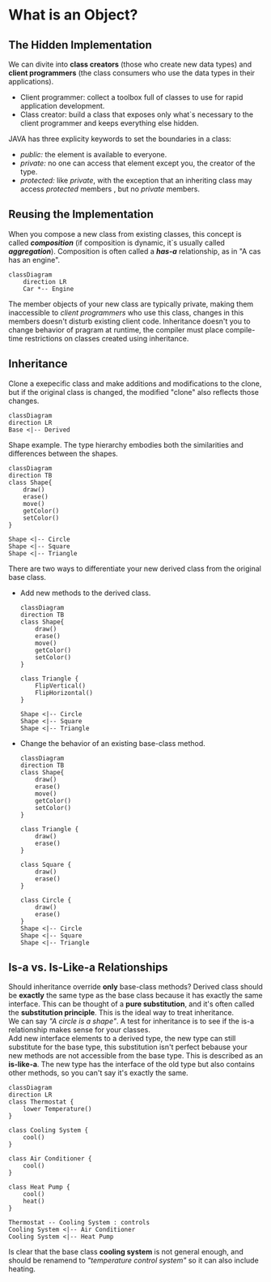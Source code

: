 # What is an Object?

## The Hidden Implementation
We can divite into **class creators** (those who create new data types) and **client programmers** (the class consumers who use the data types in their applications).  
- Client programmer: collect a toolbox full of classes to use for rapid application development.
- Class creator: build a class that exposes only what`s necessary to the client programmer and keeps everything else hidden.  

JAVA has three explicity keywords to set the boundaries in a class:  
- *public:* the element is available to everyone.
- *private:* no one can access that element except you, the creator of the type.
- *protected:* like *private*, with the exception that an inheriting class may access *protected* members , but no *private* members.  

## Reusing the Implementation
When you compose a new class from existing classes, this concept is called ***composition*** (if composition is dynamic, it`s usually called ***aggregation***). Composition is often called a ***has-a*** relationship, as in "A cas has an engine".  

```mermaid
classDiagram
    direction LR
    Car *-- Engine
```  

The member objects of your new class are typically private, making them inaccessible to *client programmers* who use this class, changes in this members doesn't disturb existing client code. Inheritance doesn't you to change behavior of pragram at runtime, the compiler must place compile-time restrictions on classes created using inheritance.

## Inheritance
Clone a exepecific class and make additions and modifications to the clone, but if the original class is changed, the modified  "clone" also reflects those changes.  

```mermaid
classDiagram
direction LR
Base <|-- Derived
```

Shape example. The type hierarchy embodies both the similarities and differences between the shapes.

```mermaid
classDiagram
direction TB
class Shape{
    draw()
    erase()
    move()
    getColor()
    setColor()
}

Shape <|-- Circle
Shape <|-- Square
Shape <|-- Triangle
```

There are two ways to differentiate your new derived class from the original base class.
- Add new methods to the derived class.
    ```mermaid
    classDiagram
    direction TB
    class Shape{
        draw()
        erase()
        move()
        getColor()
        setColor()
    }

    class Triangle {
        FlipVertical()
        FlipHorizontal()
    }

    Shape <|-- Circle
    Shape <|-- Square
    Shape <|-- Triangle
    ```
- Change the behavior of an existing base-class method.
    ```mermaid
    classDiagram
    direction TB
    class Shape{
        draw()
        erase()
        move()
        getColor()
        setColor()
    }

    class Triangle {
        draw()
        erase()
    }

    class Square {
        draw()
        erase()
    }

    class Circle {
        draw()
        erase()
    }
    Shape <|-- Circle
    Shape <|-- Square
    Shape <|-- Triangle
    ```

## Is-a vs. Is-Like-a Relationships
Should inheritance override **only** base-class methods? Derived class should be **exactly** the same type as the base class because it has exactly the same interface. This can be thought of a **pure substitution**, and it's often called the **substitution principle**. This is the ideal way to treat inheritance.  
We can say *"A circle is a shape"*. A test for inheritance is to see if the is-a relationship makes sense for your classes.  
Add new interface elements to a derived type, the new type can still substitute for the base type, this substitution isn't perfect bebause your new methods are not accessible from the base type. This is described as an **is-like-a**. The new type has the interface of the old type but also contains other methods, so you can't say it's exactly the same.  
```mermaid
classDiagram
direction LR
class Thermostat {
    lower Temperature()
}

class Cooling System {
    cool()
}

class Air Conditioner {
    cool()
}

class Heat Pump {
    cool()
    heat()
}

Thermostat -- Cooling System : controls
Cooling System <|-- Air Conditioner
Cooling System <|-- Heat Pump
```  

Is clear that the base class **cooling system** is not general enough, and should be renamend to *"temperature control system"* so it can also include heating.